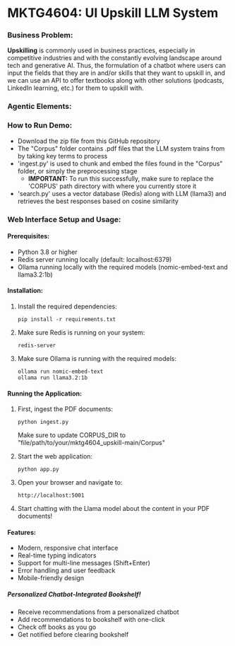 # MKTG4604: UI Upskill LLM System

### Business Problem:
**Upskilling** is commonly used in business practices, especially in competitive industries and with the constantly evolving landscape around tech and generative AI. Thus, the formulation of a chatbot where users can input the fields that they are in and/or skills that they want to upskill in, and we can use an API to offer textbooks along with other solutions (podcasts, LinkedIn learning, etc.) for them to upskill with.

### Agentic Elements:

### How to Run Demo:
- Download the zip file from this GitHub repository
- The "Corpus" folder contains .pdf files that the LLM system trains from by taking key terms to process
- 'ingest.py' is used to chunk and embed the files found in the "Corpus" folder, or simply the preprocessing stage
  - **IMPORTANT:** To run this successfully, make sure to replace the 'CORPUS' path directory with where you currently store it
- 'search.py' uses a vector database (Redis) along with LLM (llama3) and retrieves the best responses based on cosine similarity

### Web Interface Setup and Usage:

#### Prerequisites:
- Python 3.8 or higher
- Redis server running locally (default: localhost:6379)
- Ollama running locally with the required models (nomic-embed-text and llama3.2:1b)

#### Installation:
1. Install the required dependencies:
   ```
   pip install -r requirements.txt
   ```

2. Make sure Redis is running on your system:
   ```
   redis-server
   ```

3. Make sure Ollama is running with the required models:
   ```
   ollama run nomic-embed-text
   ollama run llama3.2:1b
   ```

#### Running the Application:
1. First, ingest the PDF documents:
   ```
   python ingest.py
   ```
   Make sure to update CORPUS_DIR to "file/path/to/your/mktg4604_upskill-main/Corpus"

3. Start the web application:
   ```
   python app.py
   ```

4. Open your browser and navigate to:
   ```
   http://localhost:5001
   ```

5. Start chatting with the Llama model about the content in your PDF documents!

#### Features:
- Modern, responsive chat interface
- Real-time typing indicators
- Support for multi-line messages (Shift+Enter)
- Error handling and user feedback
- Mobile-friendly design

##### Personalized Chatbot-Integrated Bookshelf!
- Receive recommendations from a personalized chatbot
- Add recommendations to bookshelf with one-click
- Check off books as you go
- Get notified before clearing bookshelf
